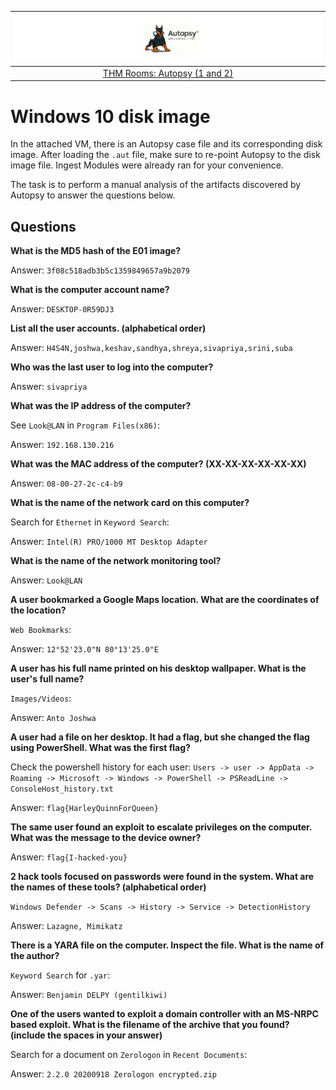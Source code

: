 | ![Autopsy](../../_static/images/autopsy-room-banner.png)
|:--:|
| [THM Rooms: Autopsy (1 and 2)](https://tryhackme.com/room/autopsy2ze0) |

# Windows 10 disk image

In the attached VM, there is an Autopsy case file and its corresponding disk image. After loading the `.aut` file, 
make sure to re-point Autopsy to the disk image file. Ingest Modules were already ran for your convenience.

The task is to perform a manual analysis of the artifacts discovered by Autopsy to answer the questions below.

## Questions

**What is the MD5 hash of the E01 image?**

Answer: `3f08c518adb3b5c1359849657a9b2079`

**What is the computer account name?**

Answer: `DESKTOP-0R59DJ3`

**List all the user accounts. (alphabetical order)**

Answer: `H4S4N,joshwa,keshav,sandhya,shreya,sivapriya,srini,suba`

**Who was the last user to log into the computer?**

Answer: `sivapriya`

**What was the IP address of the computer?**

See `Look@LAN` in `Program Files(x86)`:

Answer: `192.168.130.216`

**What was the MAC address of the computer? (XX-XX-XX-XX-XX-XX)**

Answer: `08-00-27-2c-c4-b9`

**What is the name of the network card on this computer?**

Search for `Ethernet` in `Keyword Search`:

Answer: `Intel(R) PRO/1000 MT Desktop Adapter`

**What is the name of the network monitoring tool?**

Answer: `Look@LAN`

**A user bookmarked a Google Maps location. What are the coordinates of the location?**

`Web Bookmarks`:

Answer: `12°52'23.0"N 80°13'25.0"E`

**A user has his full name printed on his desktop wallpaper. What is the user's full name?**

`Images/Videos`:

Answer: `Anto Joshwa`

**A user had a file on her desktop. It had a flag, but she changed the flag using PowerShell. What was the first flag?**

Check the powershell history for each user: `Users -> user -> AppData -> Roaming -> Microsoft -> Windows -> PowerShell -> PSReadLine -> ConsoleHost_history.txt`

Answer: `flag{HarleyQuinnForQueen}`

**The same user found an exploit to escalate privileges on the computer. What was the message to the device owner?**

Answer: `flag{I-hacked-you}`

**2 hack tools focused on passwords were found in the system. What are the names of these tools? (alphabetical order)**

`Windows Defender -> Scans -> History -> Service -> DetectionHistory`

Answer: `Lazagne, Mimikatz`

**There is a YARA file on the computer. Inspect the file. What is the name of the author?**

`Keyword Search` for `.yar`:

Answer: `Benjamin DELPY (gentilkiwi)`

**One of the users wanted to exploit a domain controller with an MS-NRPC based exploit. What is the filename of the archive that you found? (include the spaces in your answer)**

Search for a document on `Zerologon` in `Recent Documents`:

Answer: `2.2.0 20200918 Zerologon encrypted.zip`
